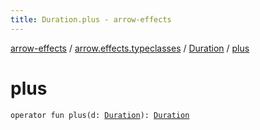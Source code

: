 ```yaml
---
title: Duration.plus - arrow-effects
---
```


[arrow-effects](../../index.html) / [arrow.effects.typeclasses](../index.html) / [Duration](index.html) / [plus](./plus.html)

# plus

`operator fun plus(d: `[`Duration`](index.html)`): `[`Duration`](index.html)